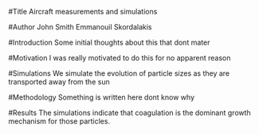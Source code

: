 #Title
Aircraft measurements and simulations

#Author
John Smith
Emmanouil Skordalakis

#Introduction
Some initial thoughts about this that dont mater

#Motivation
I was really motivated to do this for no apparent reason

#Simulations
We simulate the evolution of particle sizes as they are
transported  away from the sun

#Methodology
Something is written here dont know why

#Results
The simulations indicate that coagulation is the dominant
growth mechanism for those particles.
